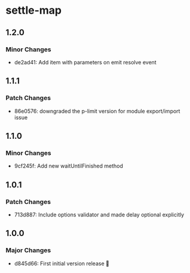 # settle-map

## 1.2.0

### Minor Changes

- de2ad41: Add item with parameters on emit resolve event

## 1.1.1

### Patch Changes

- 86e0576: downgraded the p-limit version for module export/import issue

## 1.1.0

### Minor Changes

- 9cf245f: Add new waitUntilFinished method

## 1.0.1

### Patch Changes

- 713d887: Include options validator and made delay optional explicitly

## 1.0.0

### Major Changes

- d845d66: First initial version release 🥳
